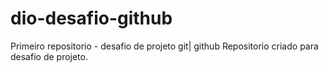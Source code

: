 # dio-desafio-github
Primeiro repositorio - desafio de projeto git| github
Repositorio criado para desafio de projeto.

